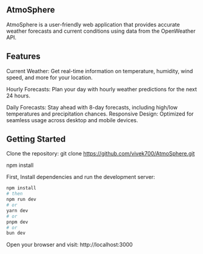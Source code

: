 ## AtmoSphere

AtmoSphere is a user-friendly web application that provides accurate weather forecasts and current conditions using data from the OpenWeather API.

## Features

Current Weather: Get real-time information on temperature, humidity, wind speed, and more for your location.

Hourly Forecasts: Plan your day with hourly weather predictions for the next 24 hours.

Daily Forecasts: Stay ahead with 8-day forecasts, including high/low temperatures and precipitation chances.
Responsive Design: Optimized for seamless usage across desktop and mobile devices.

## Getting Started

Clone the repository: git clone https://github.com/vivek700/AtmoSphere.git

npm install

First, Install dependencies and run the development server:

```bash
npm install
# then
npm run dev
# or
yarn dev
# or
pnpm dev
# or
bun dev
```

Open your browser and visit: http://localhost:3000
